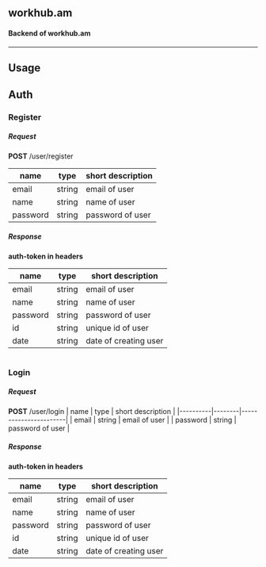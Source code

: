 ## workhub.am

#### Backend of workhub.am

---

## Usage

## Auth

### Register

##### Request

**POST** /user/register

| name     | type   | short description |
| -------- | ------ | ----------------- |
| email    | string | email of user     |
| name     | string | name of user      |
| password | string | password of user  |

##### Response

**auth-token in headers**

| name     | type   | short description     |
| -------- | ------ | --------------------- |
| email    | string | email of user         |
| name     | string | name of user          |
| password | string | password of user      |
| id       | string | unique id of user     |
| date     | string | date of creating user |

#

### Login

##### Request

**POST** /user/login
| name | type | short description |
|----------|--------|-----------------------|
| email | string | email of user |
| password | string | password of user |

##### Response

**auth-token in headers**

| name     | type   | short description     |
| -------- | ------ | --------------------- |
| email    | string | email of user         |
| name     | string | name of user          |
| password | string | password of user      |
| id       | string | unique id of user     |
| date     | string | date of creating user |
